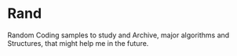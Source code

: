 # Rand
Random Coding samples to study and Archive, major algorithms and Structures, that might help me in the future. 
